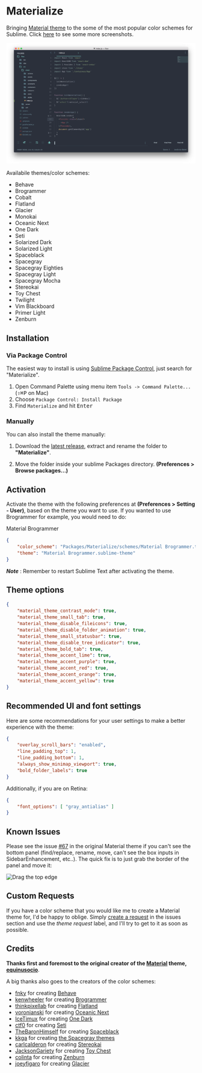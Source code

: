 # Materialize
Bringing [Material theme](https://github.com/equinusocio/material-theme) to the some of the most popular color schemes for Sublime. Click [here](/Screenshots.md) to see some more screenshots.

![](/screenshots/material-spacegray.png)

Availabile themes/color schemes:

* Behave
* Brogrammer
* Cobalt
* Flatland
* Glacier
* Monokai
* Oceanic Next
* One Dark
* Seti
* Solarized Dark
* Solarized Light
* Spaceblack
* Spacegray
* Spacegray Eighties
* Spacegray Light
* Spacegray Mocha
* Stereokai
* Toy Chest
* Twilight
* Vim Blackboard
* Primer Light
* Zenburn

## Installation

### Via Package Control

The easiest way to install is using [Sublime Package Control](https://packagecontrol.io/installation), just search for "Materialize".

1. Open Command Palette using menu item `Tools -> Command Palette...` (<kbd>⇧</kbd><kbd>⌘</kbd><kbd>P</kbd> on Mac)
2. Choose `Package Control: Install Package`
3. Find `Materialize` and hit <kbd>Enter</kbd>


### Manually

You can also install the theme manually:

1. Download the [latest release](https://github.com/saadq/Materialize/releases/latest), extract and rename the folder to **"Materialize"**.

2. Move the folder inside your sublime Packages directory. **(Preferences > Browse packages...)**


## Activation
Activate the theme with the following preferences at  **(Preferences > Setting - User)**, based on the theme you want to use. If you wanted to use Brogrammer for example, you would need to do:

Material Brogrammer
```json
{
    "color_scheme": "Packages/Materialize/schemes/Material Brogrammer.tmTheme",
    "theme": "Material Brogrammer.sublime-theme"
}
```

***Note*** : Remember to restart Sublime Text after activating the theme.

## Theme options

```json
{
    "material_theme_contrast_mode": true,
    "material_theme_small_tab": true,
    "material_theme_disable_fileicons": true,
    "material_theme_disable_folder_animation": true,
    "material_theme_small_statusbar": true,
    "material_theme_disable_tree_indicator": true,
    "material_theme_bold_tab": true,
    "material_theme_accent_lime": true,
    "material_theme_accent_purple": true,
    "material_theme_accent_red": true,
    "material_theme_accent_orange": true,
    "material_theme_accent_yellow": true
}
```

## Recommended UI and font settings
Here are some recommendations for your user settings to make a better experience with the theme:

```json
{
    "overlay_scroll_bars": "enabled",
    "line_padding_top": 1,
    "line_padding_bottom": 1,
    "always_show_minimap_viewport": true,
    "bold_folder_labels": true
}
```

Additionally, if you are on Retina:

```json
{
    "font_options": [ "gray_antialias" ]
}
```

## Known Issues
Please see the issue [#67](https://github.com/equinusocio/material-theme/issues/67) in the original Material theme if you can't see the bottom panel (find/replace, rename, move, can't see the box inputs in SidebarEnhancement, etc..). The quick fix is to just grab the border of the panel and move it:

![Drag the top edge](https://cloud.githubusercontent.com/assets/474329/8178894/a0dd09c0-1412-11e5-8ecf-f7f9ade439ae.gif)

## Custom Requests
If you have a color scheme that you would like me to create a Material theme for, I'd be happy to oblige. Simply [create a request](https://github.com/saadq/Materialize/issues/new) in the issues section and use the *theme request* label, and I'll try to get to it as soon as possible.

## Credits
**Thanks first and foremost to the original creator of the [Material](https://github.com/equinusocio/material-theme) theme, [equinusocio](https://github.com/equinusocio)**.

A big thanks also goes to the creators of the color schemes:

* [fnky](https://github.com/fnky) for creating [Behave](https://github.com/fnky/behave-theme)
* [kenwheeler](https://github.com/kenwheeler) for creating [Brogrammer](https://github.com/kenwheeler/brogrammer-theme)
* [thinkpixellab](https://github.com/thinkpixellab) for creating [Flatland](https://github.com/thinkpixellab/flatland)
* [voronianski](https://github.com/voronianski) for creating [Oceanic Next](https://github.com/voronianski/oceanic-next-color-scheme)
* [IceTimux](https://github.com/IceTimux) for creating [One Dark](https://github.com/IceTimux/one-dark-sublime-text-3-color-scheme)
* [ctf0](https://github.com/ctf0) for creating [Seti](https://github.com/ctf0/Seti_ST3)
* [TheBaronHimself](https://github.com/TheBaronHimself) for creating [Spaceblack](https://github.com/TheBaronHimself/Spaceblack)
* [kkga](https://github.com/kkga) for creating [the Spacegray themes](https://github.com/kkga/spacegray)
* [carlcalderon](https://github.com/carlcalderon) for creating [Stereokai](https://github.com/carlcalderon/sublime-color-schemes)
* [JacksonGariety](https://github.com/JacksonGariety) for creating [Toy Chest](https://github.com/JacksonGariety/Toy-Chest-Theme)
* [colinta](https://github.com/colinta) for creating [Zenburn](https://github.com/colinta/zenburn)
* [joeyfigaro](https://github.com/joeyfigaro) for creating [Glacier](https://github.com/shovelandsandbox/glacier-theme)
